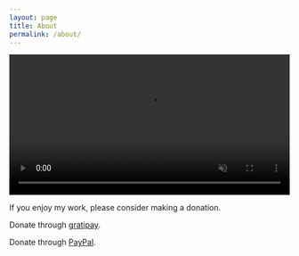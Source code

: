 ```yaml
---
layout: page
title: About
permalink: /about/
---
```


<video style="width:100%;margin:auto;" controls autoplay muted>
  <source src="/img/emacs-doctor.ogv" type="video/ogg">
</video>

If you enjoy my work, please consider making a donation.

Donate through [gratipay](https://gratipay.com/~bzg/).

Donate through [PayPal](https://www.paypal.me/bzg/).

<p><script src="https://liberapay.com/bzg/widgets/receiving.js"></script></p>



  

